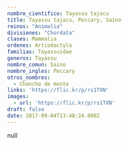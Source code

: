 ```yaml
---
nombre_cientifico: Tayassu tajacu
title: Tayassu tajacu, Peccary, Saino
reinos: "Animalia"
divisiones: "Chordata"
clases: Mammalia
ordenes: Artiodactyla
familias: Tayassuidae
generos: Tayassu
nombre_comun: Saino
nombre_ingles: Peccary
otros_nombres:
  - Chancho de monte
links: 'https://flic.kr/p/rs1TXN'
images:
  - url: 'https://flic.kr/p/rs1TXN'
draft: false
date: 2017-09-04T13:48:24.808Z
---
```

null

